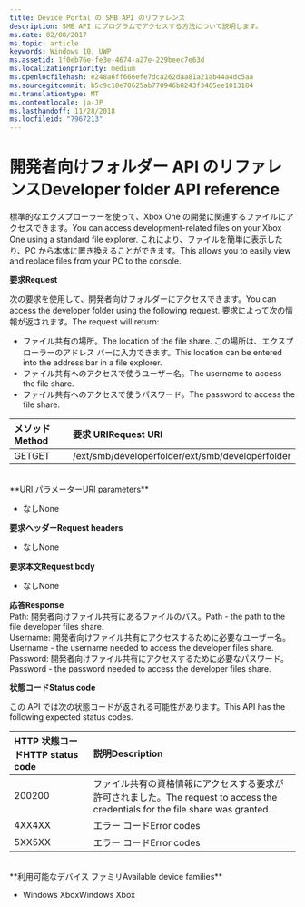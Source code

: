 ```yaml
---
title: Device Portal の SMB API のリファレンス
description: SMB API にプログラムでアクセスする方法について説明します。
ms.date: 02/08/2017
ms.topic: article
keywords: Windows 10, UWP
ms.assetid: 1f0eb76e-fe3e-4674-a27e-229beec7e63d
ms.localizationpriority: medium
ms.openlocfilehash: e248a6ff666efe7dca262daa81a21ab44a4dc5aa
ms.sourcegitcommit: b5c9c18e70625ab770946b8243f3465ee1013184
ms.translationtype: MT
ms.contentlocale: ja-JP
ms.lasthandoff: 11/28/2018
ms.locfileid: "7967213"
---
```

# <a name="developer-folder-api-reference"></a><span data-ttu-id="7f3bb-104">開発者向けフォルダー API のリファレンス</span><span class="sxs-lookup"><span data-stu-id="7f3bb-104">Developer folder API reference</span></span>   
<span data-ttu-id="7f3bb-105">標準的なエクスプローラーを使って、Xbox One の開発に関連するファイルにアクセスできます。</span><span class="sxs-lookup"><span data-stu-id="7f3bb-105">You can access development-related files on your Xbox One using a standard file explorer.</span></span> <span data-ttu-id="7f3bb-106">これにより、ファイルを簡単に表示したり、PC から本体に置き換えることができます。</span><span class="sxs-lookup"><span data-stu-id="7f3bb-106">This allows you to easily view and replace files from your PC to the console.</span></span>

**<span data-ttu-id="7f3bb-107">要求</span><span class="sxs-lookup"><span data-stu-id="7f3bb-107">Request</span></span>**

<span data-ttu-id="7f3bb-108">次の要求を使用して、開発者向けフォルダーにアクセスできます。</span><span class="sxs-lookup"><span data-stu-id="7f3bb-108">You can access the developer folder using the following request.</span></span> <span data-ttu-id="7f3bb-109">要求によって次の情報が返されます。</span><span class="sxs-lookup"><span data-stu-id="7f3bb-109">The request will return:</span></span>    
* <span data-ttu-id="7f3bb-110">ファイル共有の場所。</span><span class="sxs-lookup"><span data-stu-id="7f3bb-110">The location of the file share.</span></span> <span data-ttu-id="7f3bb-111">この場所は、エクスプローラーのアドレス バーに入力できます。</span><span class="sxs-lookup"><span data-stu-id="7f3bb-111">This location can be entered into the address bar in a file explorer.</span></span>
* <span data-ttu-id="7f3bb-112">ファイル共有へのアクセスで使うユーザー名。</span><span class="sxs-lookup"><span data-stu-id="7f3bb-112">The username to access the file share.</span></span>
* <span data-ttu-id="7f3bb-113">ファイル共有へのアクセスで使うパスワード。</span><span class="sxs-lookup"><span data-stu-id="7f3bb-113">The password to access the file share.</span></span>

<span data-ttu-id="7f3bb-114">メソッド</span><span class="sxs-lookup"><span data-stu-id="7f3bb-114">Method</span></span>      | <span data-ttu-id="7f3bb-115">要求 URI</span><span class="sxs-lookup"><span data-stu-id="7f3bb-115">Request URI</span></span>
:------     | :-----
<span data-ttu-id="7f3bb-116">GET</span><span class="sxs-lookup"><span data-stu-id="7f3bb-116">GET</span></span> | <span data-ttu-id="7f3bb-117">/ext/smb/developerfolder</span><span class="sxs-lookup"><span data-stu-id="7f3bb-117">/ext/smb/developerfolder</span></span>
<br />
**<span data-ttu-id="7f3bb-118">URI パラメーター</span><span class="sxs-lookup"><span data-stu-id="7f3bb-118">URI parameters</span></span>**

- <span data-ttu-id="7f3bb-119">なし</span><span class="sxs-lookup"><span data-stu-id="7f3bb-119">None</span></span>

**<span data-ttu-id="7f3bb-120">要求ヘッダー</span><span class="sxs-lookup"><span data-stu-id="7f3bb-120">Request headers</span></span>**

- <span data-ttu-id="7f3bb-121">なし</span><span class="sxs-lookup"><span data-stu-id="7f3bb-121">None</span></span>

**<span data-ttu-id="7f3bb-122">要求本文</span><span class="sxs-lookup"><span data-stu-id="7f3bb-122">Request body</span></span>**

- <span data-ttu-id="7f3bb-123">なし</span><span class="sxs-lookup"><span data-stu-id="7f3bb-123">None</span></span>

**<span data-ttu-id="7f3bb-124">応答</span><span class="sxs-lookup"><span data-stu-id="7f3bb-124">Response</span></span>**   
<span data-ttu-id="7f3bb-125">Path: 開発者向けファイル共有にあるファイルのパス。</span><span class="sxs-lookup"><span data-stu-id="7f3bb-125">Path - the path to the file developer files share.</span></span>   
<span data-ttu-id="7f3bb-126">Username: 開発者向けファイル共有にアクセスするために必要なユーザー名。</span><span class="sxs-lookup"><span data-stu-id="7f3bb-126">Username - the username needed to access the developer files share.</span></span>   
<span data-ttu-id="7f3bb-127">Password: 開発者向けファイル共有にアクセスするために必要なパスワード。</span><span class="sxs-lookup"><span data-stu-id="7f3bb-127">Password - the password needed to access the developer files share.</span></span>   

**<span data-ttu-id="7f3bb-128">状態コード</span><span class="sxs-lookup"><span data-stu-id="7f3bb-128">Status code</span></span>**

<span data-ttu-id="7f3bb-129">この API では次の状態コードが返される可能性があります。</span><span class="sxs-lookup"><span data-stu-id="7f3bb-129">This API has the following expected status codes.</span></span>

<span data-ttu-id="7f3bb-130">HTTP 状態コード</span><span class="sxs-lookup"><span data-stu-id="7f3bb-130">HTTP status code</span></span>      | <span data-ttu-id="7f3bb-131">説明</span><span class="sxs-lookup"><span data-stu-id="7f3bb-131">Description</span></span>
:------     | :-----
<span data-ttu-id="7f3bb-132">200</span><span class="sxs-lookup"><span data-stu-id="7f3bb-132">200</span></span> | <span data-ttu-id="7f3bb-133">ファイル共有の資格情報にアクセスする要求が許可されました。</span><span class="sxs-lookup"><span data-stu-id="7f3bb-133">The request to access the credentials for the file share was granted.</span></span>
<span data-ttu-id="7f3bb-134">4XX</span><span class="sxs-lookup"><span data-stu-id="7f3bb-134">4XX</span></span> | <span data-ttu-id="7f3bb-135">エラー コード</span><span class="sxs-lookup"><span data-stu-id="7f3bb-135">Error codes</span></span>
<span data-ttu-id="7f3bb-136">5XX</span><span class="sxs-lookup"><span data-stu-id="7f3bb-136">5XX</span></span> | <span data-ttu-id="7f3bb-137">エラー コード</span><span class="sxs-lookup"><span data-stu-id="7f3bb-137">Error codes</span></span>
<br />
**<span data-ttu-id="7f3bb-138">利用可能なデバイス ファミリ</span><span class="sxs-lookup"><span data-stu-id="7f3bb-138">Available device families</span></span>**

* <span data-ttu-id="7f3bb-139">Windows Xbox</span><span class="sxs-lookup"><span data-stu-id="7f3bb-139">Windows Xbox</span></span>
